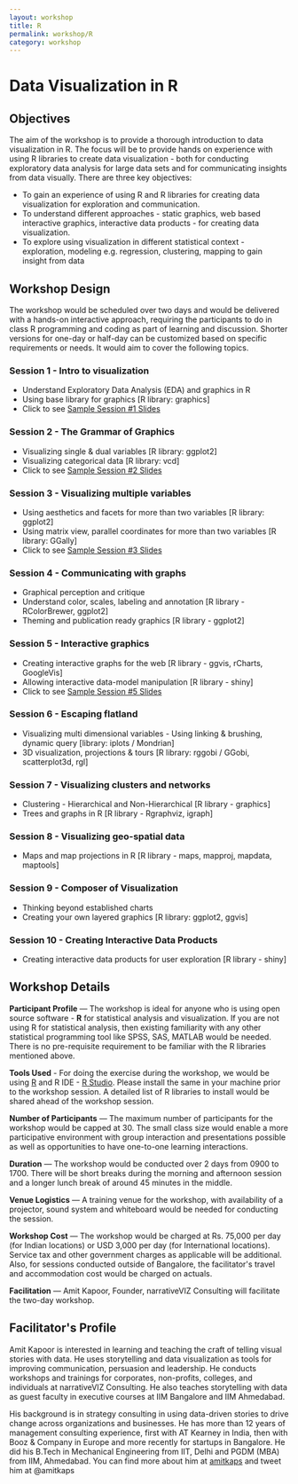 ```yaml
---
layout: workshop
title: R
permalink: workshop/R
category: workshop
---
```


# Data Visualization in R

## Objectives

The aim of the workshop is to provide a thorough introduction to data visualization in R. The focus will be to provide hands on experience with using R libraries to create data visualization - both for conducting exploratory data analysis for large data sets and for communicating insights from data visually. There are three key objectives: 

* To gain an experience of using R and R libraries for creating data visualization for exploration and communication.
* To understand different approaches - static graphics, web based interactive graphics, interactive data products - for creating data visualization.
* To explore using visualization in different statistical context - exploration, modeling e.g. regression, clustering, mapping to gain insight from data 

## Workshop Design

The workshop would be scheduled over two days and would be delivered with a hands-on interactive approach, requiring the participants to do in class R programming and coding as part of learning and discussion. Shorter versions for one-day or half-day can be customized based on specific requirements or needs. It would aim to cover the following topics. 

### Session 1 - Intro to visualization 
- Understand Exploratory Data Analysis (EDA) and graphics in R
- Using base library for graphics [R library: graphics]
- Click to see [Sample Session #1 Slides](../../playbook/R.html)

### Session 2 - The Grammar of Graphics 
- Visualizing single & dual variables [R library: ggplot2]
- Visualizing categorical data [R library: vcd]
- Click to see [Sample Session #2 Slides](../../playbook/ggplot2.html)

### Session 3 - Visualizing multiple variables
- Using aesthetics and facets for more than two variables [R library: ggplot2]
- Using matrix view, parallel coordinates for more than two variables [R library: GGally]
- Click to see [Sample Session #3 Slides](../../playbook/multi_variable_visualization.html)

### Session 4 - Communicating with graphs
- Graphical perception and critique
- Understand color, scales, labeling and annotation [R library - RColorBrewer, ggplot2]
- Theming and publication ready graphics [R library - ggplot2]

### Session 5 - Interactive graphics
- Creating interactive graphs for the web [R library - ggvis, rCharts, GoogleVis]
- Allowing interactive data-model manipulation [R library - shiny] 
- Click to see [Sample Session #5 Slides](../../playbook/interactiveR.html)

### Session 6 - Escaping flatland
- Visualizing multi dimensional variables - Using linking & brushing, dynamic query [library: iplots / Mondrian] 
- 3D visualization, projections & tours  [R library: rggobi / GGobi, scatterplot3d, rgl]

### Session 7 - Visualizing clusters and networks
- Clustering - Hierarchical and Non-Hierarchical [R library - graphics] 
- Trees and graphs in R [R library - Rgraphviz, igraph]

### Session 8 - Visualizing geo-spatial data
- Maps and map projections in R [R library - maps, mapproj, mapdata, maptools]

### Session 9 - Composer of Visualization
- Thinking beyond established charts
- Creating your own layered graphics [R library: ggplot2, ggvis] 

### Session 10 - Creating Interactive Data Products
- Creating interactive data products for user exploration [R library - shiny]


## Workshop Details
**Participant Profile** — The workshop is ideal for anyone who is using open source software - **R** for statistical analysis and visualization. If you are not using R for statistical analysis, then existing familiarity with any other statistical programming tool like SPSS, SAS, MATLAB would be needed. There is no pre-requisite requirement to be familiar with the R libraries mentioned above.

**Tools Used** - For doing the exercise during the workshop, we would be using [R](http://www.r-project.org/) and R IDE - [R Studio](http://www.rstudio.com/). Please install the same in your machine prior to the workshop session. A detailed list of R libraries to install would be shared ahead of the workshop session. 

**Number of Participants** —  The maximum number of participants for the workshop would be capped at 30. The small class size would enable a more participative environment with group interaction and presentations possible as well as opportunities to have one-to-one learning interactions. 

**Duration** — The workshop would be conducted over 2 days from 0900 to 1700. There will be short breaks during the morning and afternoon session and a longer lunch break of around 45 minutes in the middle.	

**Venue Logistics** — A training venue for the workshop, with availability of a projector, sound system and whiteboard would be needed for conducting the session.

**Workshop Cost** — The workshop would be charged at Rs. 75,000 per day (for Indian locations) or USD 3,000 per day (for International locations). Service tax and other government charges as applicable will be additional. Also, for sessions conducted outside of Bangalore, the facilitator's travel and accommodation cost would be charged on actuals.
 
**Facilitation** — Amit Kapoor, Founder, narrativeVIZ Consulting will facilitate the two-day workshop. 


## Facilitator's Profile
Amit Kapoor is interested in learning and teaching the craft of telling visual stories with data. He uses storytelling and data visualization as tools for improving communication, persuasion and leadership. He conducts workshops and trainings for corporates, non-profits, colleges, and individuals at narrativeVIZ Consulting. He also teaches storytelling with data as guest faculty in executive courses at IIM Bangalore and IIM Ahmedabad. 

His background is in strategy consulting in using data-driven stories to drive change across organizations and businesses. He has more than 12 years of management consulting experience, first with AT Kearney in India, then with Booz & Company in Europe and more recently for startups in Bangalore. He did his B.Tech in Mechanical Engineering from IIT, Delhi and PGDM (MBA) from IIM, Ahmedabad. You can find more about him at [amitkaps](http://amitkaps.com) and tweet him at @amitkaps
